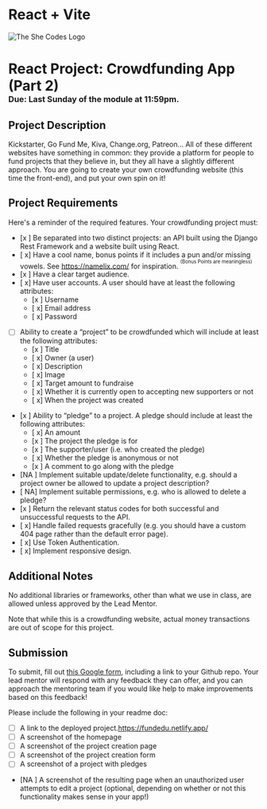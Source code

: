 # React + Vite

![The She Codes Logo](../../global_images/logo.png)

# React Project: Crowdfunding App (Part 2)<br><sub><sup><sub>Due: Last Sunday of the module at 11:59pm.</sub></sup></sub>

## Project Description

Kickstarter, Go Fund Me, Kiva, Change.org, Patreon… All of these different websites have something in common: they provide a platform for people to fund projects that they believe in, but they all have a slightly different approach. You are going to create your own crowdfunding website (this time the front-end), and put your own spin on it!

## Project Requirements

Here's a reminder of the required features. Your crowdfunding project must:

- [x ] Be separated into two distinct projects: an API built using the Django Rest Framework and a website built using React.
- [ x] Have a cool name, bonus points if it includes a pun and/or missing vowels. See https://namelix.com/ for inspiration. <sup><sup>(Bonus Points are meaningless)</sup></sup>
- [x ] Have a clear target audience.
- [ x] Have user accounts. A user should have at least the following attributes:
  - [x ] Username
  - [ x] Email address
  - [ x] Password
- [ ] Ability to create a “project” to be crowdfunded which will include at least the following attributes:
  - [x ] Title
  - [ x] Owner (a user)
  - [ x] Description
  - [ x] Image
  - [ x] Target amount to fundraise
  - [ x] Whether it is currently open to accepting new supporters or not
  - [ x] When the project was created
- [x ] Ability to “pledge” to a project. A pledge should include at least the following attributes:
  - [ x] An amount
  - [x ] The project the pledge is for
  - [x ] The supporter/user (i.e. who created the pledge)
  - [ x] Whether the pledge is anonymous or not
  - [x ] A comment to go along with the pledge
- [NA ] Implement suitable update/delete functionality, e.g. should a project owner be allowed to update a project description?
- [ NA] Implement suitable permissions, e.g. who is allowed to delete a pledge?
- [x ] Return the relevant status codes for both successful and unsuccessful requests to the API.
- [ x] Handle failed requests gracefully (e.g. you should have a custom 404 page rather than the default error page).
- [ x] Use Token Authentication.
- [ x] Implement responsive design.

## Additional Notes

No additional libraries or frameworks, other than what we use in class, are allowed unless approved by the Lead Mentor.

Note that while this is a crowdfunding website, actual money transactions are out of scope for this project.

## Submission

To submit, fill out [this Google form](https://forms.gle/34ymxgPhdT8YXDgF6), including a link to your Github repo. Your lead mentor will respond with any feedback they can offer, and you can approach the mentoring team if you would like help to make improvements based on this feedback!

Please include the following in your readme doc:

- [ ] A link to the deployed project.https://fundedu.netlify.app/
- [ ] A screenshot of the homepage
- [ ] A screenshot of the project creation page
- [ ] A screenshot of the project creation form
- [ ] A screenshot of a project with pledges
- [NA ] A screenshot of the resulting page when an unauthorized user attempts to edit a project (optional, depending on whether or not this functionality makes sense in your app!)
